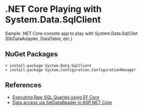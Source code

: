 # .NET Core Playing with System.Data.SqlClient

Sample .NET Core console app to play with System.Data.SqlCliet (DbDataAdapter, DataTable, etc.)


## NuGet Packages

```
+ install-package System.Data.SqlClient
+ install-package System.Configuration.ConfigurationManager
```


## References

* [Executing Raw SQL Queries using EF Core](https://www.learnentityframeworkcore.com/raw-sql)
* [Data access via SqlDataReader in ASP.NET Core](https://blogs.msdn.microsoft.com/devfish/2017/05/15/data-access-via-sqldatareader-in-asp-net-core-1-1-and-2-0/)